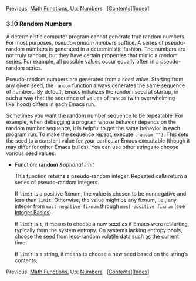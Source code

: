 

Previous: [Math Functions](Math-Functions.html), Up: [Numbers](Numbers.html)   \[[Contents](index.html#SEC_Contents "Table of contents")]\[[Index](Index.html "Index")]

### 3.10 Random Numbers

A deterministic computer program cannot generate true random numbers. For most purposes, *pseudo-random numbers* suffice. A series of pseudo-random numbers is generated in a deterministic fashion. The numbers are not truly random, but they have certain properties that mimic a random series. For example, all possible values occur equally often in a pseudo-random series.

Pseudo-random numbers are generated from a *seed value*. Starting from any given seed, the `random` function always generates the same sequence of numbers. By default, Emacs initializes the random seed at startup, in such a way that the sequence of values of `random` (with overwhelming likelihood) differs in each Emacs run.

Sometimes you want the random number sequence to be repeatable. For example, when debugging a program whose behavior depends on the random number sequence, it is helpful to get the same behavior in each program run. To make the sequence repeat, execute `(random "")`. This sets the seed to a constant value for your particular Emacs executable (though it may differ for other Emacs builds). You can use other strings to choose various seed values.

*   Function: **random** *\&optional limit*

    This function returns a pseudo-random integer. Repeated calls return a series of pseudo-random integers.

    If `limit` is a positive fixnum, the value is chosen to be nonnegative and less than `limit`. Otherwise, the value might be any fixnum, i.e., any integer from `most-negative-fixnum` through `most-positive-fixnum` (see [Integer Basics](Integer-Basics.html)).

    If `limit` is `t`, it means to choose a new seed as if Emacs were restarting, typically from the system entropy. On systems lacking entropy pools, choose the seed from less-random volatile data such as the current time.

    If `limit` is a string, it means to choose a new seed based on the string’s contents.

Previous: [Math Functions](Math-Functions.html), Up: [Numbers](Numbers.html)   \[[Contents](index.html#SEC_Contents "Table of contents")]\[[Index](Index.html "Index")]
